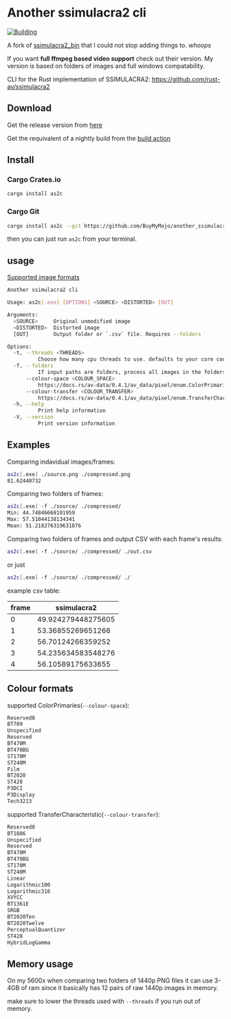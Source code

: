 # Another ssimulacra2 cli

[![Building](https://github.com/BuyMyMojo/ssimulacra2_bin/actions/workflows/rust.yml/badge.svg)](https://github.com/BuyMyMojo/ssimulacra2_bin/actions/workflows/rust.yml)

A fork of [ssimulacra2_bin](https://github.com/rust-av/ssimulacra2_bin) that I could not stop adding things to. *whoops*

If you want **full ffmpeg based video support** check out their version. My version is based on folders of images and full windows compatability.

CLI for the Rust implementation of SSIMULACRA2: <https://github.com/rust-av/ssimulacra2>

## Download

Get the release version from [here](https://github.com/BuyMyMojo/another_ssimulacra2_cli/releases)

Get the requivalent of a nightly build from the [build action](https://github.com/BuyMyMojo/ssimulacra2_bin/actions/workflows/rust.yml)

## Install

### Cargo Crates.io

```bash
cargo install as2c
```

### Cargo Git

```bash
cargo install as2c --git https://github.com/BuyMyMojo/another_ssimulacra2_cli
```

then you can just run `as2c` from your terminal.

## usage

[Supported image formats](https://github.com/image-rs/image/blob/master/README.md#supported-image-formats)

```bash
Another ssimulacra2 cli

Usage: as2c[.exe] [OPTIONS] <SOURCE> <DISTORTED> [OUT]

Arguments:
  <SOURCE>     Original unmodified image
  <DISTORTED>  Distorted image
  [OUT]        Output folder or `.csv` file. Requires --folders

Options:
  -t, --threads <THREADS>
          Choose how many cpu threads to use. defaults to your core count!
  -f, --folders
          If input paths are folders, process all images in the folders. This assumes the files are named the same in both folders.
      --colour-space <COLOUR_SPACE>
          https://docs.rs/av-data/0.4.1/av_data/pixel/enum.ColorPrimaries.html for more info [default: bt709] [possible values: reserved0, bt709, unspecified, reserved, bt470m, bt470bg, st170m, st240m, film, bt2020, st428, p3dci, p3-display, tech3213]
      --colour-transfer <COLOUR_TRANSFER>
          https://docs.rs/av-data/0.4.1/av_data/pixel/enum.TransferCharacteristic.html for more info [default: srgb] [possible values: reserved0, bt1886, unspecified, reserved, bt470m, bt470bg, st170m, st240m, linear, logarithmic100, logarithmic316, xvycc, bt1361e, srgb, bt2020-ten, bt2020-twelve, perceptual-quantizer, st428, hybrid-log-gamma]
  -h, --help
          Print help information
  -V, --version
          Print version information
```

## Examples

Comparing indavidual images/frames:

```bash
as2c[.exe] ./source.png ./compressed.png
81.62440732
```

Comparing two folders of frames:

```bash
as2c[.exe] -f ./source/ ./compressed/
Min: 44.74846668101959
Max: 57.51044138134341
Mean: 51.218276319631876
```

Comparing two folders of frames and output CSV with each frame's results:

```bash
as2c[.exe] -f ./source/ ./compressed/ ./out.csv
```

or just

```bash
as2c[.exe] -f ./source/ ./compressed/ ./
```

example csv table:

| frame | ssimulacra2        |
| ----- | ------------------ |
| 0     | 49.924279448275605 |
| 1     | 53.36855269651266  |
| 2     | 56.70124266359252  |
| 3     | 54.235634583548276 |
| 4     | 56.10589175633655  |

## Colour formats

supported ColorPrimaries(`--colour-space`):

```txt
Reserved0
BT709
Unspecified
Reserved
BT470M
BT470BG
ST170M
ST240M
Film
BT2020
ST428
P3DCI
P3Display
Tech3213
```

supported TransferCharacteristic(`--colour-transfer`):

```txt
Reserved0
BT1886
Unspecified
Reserved
BT470M
BT470BG
ST170M
ST240M
Linear
Logarithmic100
Logarithmic316
XVYCC
BT1361E
SRGB
BT2020Ten
BT2020Twelve
PerceptualQuantizer
ST428
HybridLogGamma
```

## Memory usage

On my 5600x when comparing two folders of 1440p PNG files it can use 3-4GB of ram since it basically has 12 pairs of raw 1440p images in memory.

make sure to lower the threads used with `--threads` if you run out of memory.
